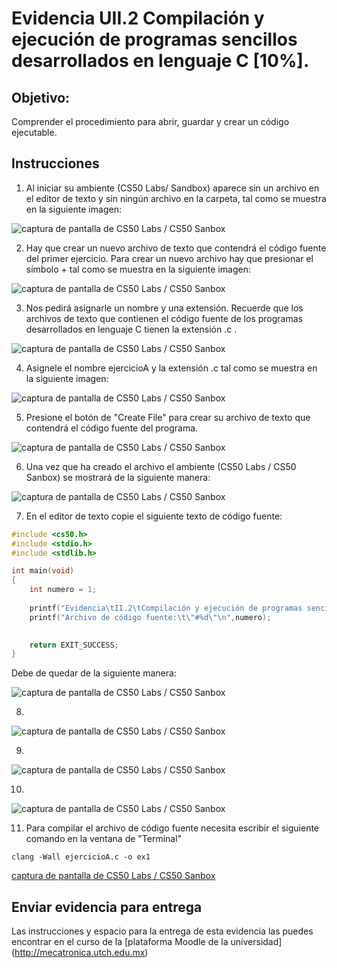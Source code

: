 # Evidencia UII.2 Compilación y ejecución de programas sencillos desarrollados en lenguaje C [10%].

## Objetivo: 

Comprender el procedimiento para abrir, guardar y crear un código ejecutable.

## Instrucciones

1. Al iniciar su ambiente (CS50 Labs/ Sandbox) aparece sin un archivo en el editor de texto y sin ningún archivo en la carpeta, tal como se muestra en la siguiente imagen:

![captura de pantalla de CS50 Labs / CS50 Sanbox](EVII_img1.png)

2. Hay que crear un nuevo archivo de texto que contendrá el código fuente del primer ejercicio. Para crear un nuevo archivo hay que presionar el símbolo + tal como se muestra en la siguiente imagen:

![captura de pantalla de CS50 Labs / CS50 Sanbox](EVII_img2.png)

3.  Nos pedirá asignarle un nombre y una extensión. Recuerde que los archivos de texto que contienen el código fuente de los programas desarrollados en lenguaje C tienen la extensión .c .

![captura de pantalla de CS50 Labs / CS50 Sanbox](EVII_img3.png)

4. Asignele el nombre ejercicioA y la extensión .c tal como se muestra en la siguiente imagen:

![captura de pantalla de CS50 Labs / CS50 Sanbox](EVII_img4.png)

5. Presione el botón de "Create File" para crear su archivo de texto que contendrá el código fuente del programa.

![captura de pantalla de CS50 Labs / CS50 Sanbox](EVII_img5.png)

6. Una vez que ha creado el archivo el ambiente (CS50 Labs / CS50 Sanbox) se mostrará de la siguiente manera:

![captura de pantalla de CS50 Labs / CS50 Sanbox](EVII_img6.png)

7. En el editor de texto copie el siguiente texto de código fuente:

```c
#include <cs50.h>
#include <stdio.h>
#include <stdlib.h>

int main(void)
{
    int numero = 1;
    
    printf("Evidencia\tII.2\tCompilación y ejecución de programas sencillos desarrollados en lenguaje C\t[10 puntos].\n\n");
    printf("Archivo de código fuente:\t\"#%d\"\n",numero);
    

    return EXIT_SUCCESS;
}
```

Debe de quedar de la siguiente manera:

![captura de pantalla de CS50 Labs / CS50 Sanbox](EVII_img7.png)

8.

![captura de pantalla de CS50 Labs / CS50 Sanbox](EVII_img8.png)

9.

![captura de pantalla de CS50 Labs / CS50 Sanbox](EVII_img9.png)

10.

![captura de pantalla de CS50 Labs / CS50 Sanbox](EVII_img10.png)


11. Para compilar el archivo de código fuente necesita escribir el siguiente comando en la ventana de "Terminal"

```
clang -Wall ejercicioA.c -o ex1
```
[captura de pantalla de CS50 Labs / CS50 Sanbox](EVII_img11.png)


## Enviar evidencia para entrega

Las instrucciones y espacio para la entrega de esta evidencia las puedes encontrar en el curso de la [plataforma Moodle de la universidad] (http://mecatronica.utch.edu.mx)
